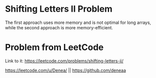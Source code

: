 # Shifting Letters II Problem
The first approach uses more memory and is not optimal for long arrays, while the second approach is more memory-efficient.

# Problem from LeetCode
Link to it: https://leetcode.com/problems/shifting-letters-ii/

https://leetcode.com/u/Denea/ || https://github.com/deneaa